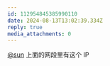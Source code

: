 ```yaml
---
id: 112954845385990110
date: 2024-08-13T13:02:39.334Z
reply: true
media_attachments: 0
---
```


[@sun](https://jiong.us/@sun) 上面的网段里有这个 IP

